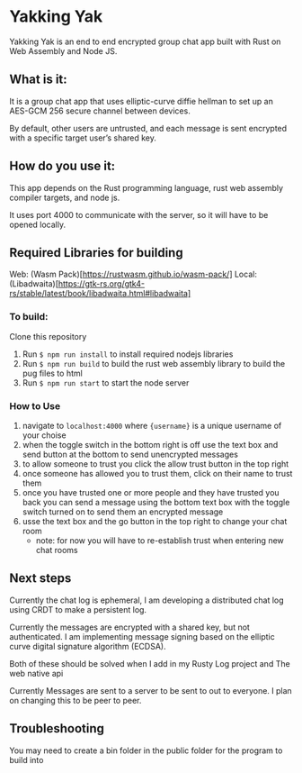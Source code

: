 # Yakking Yak
Yakking Yak is an end to end encrypted group chat app built with Rust on Web Assembly and Node JS. 

## What is it:

It is a group chat app that uses elliptic-curve diffie hellman to set up an AES-GCM 256 secure channel between devices. 

By default, other users are untrusted, and each message is sent encrypted with a specific target user’s shared key. 

## How do you use it:

This app depends on the Rust programming language, rust web assembly compiler targets, and node js.

It uses port 4000 to communicate with the server, so it will have to be opened locally.

## Required Libraries for building
Web: (Wasm Pack)[https://rustwasm.github.io/wasm-pack/]
Local: (Libadwaita)[https://gtk-rs.org/gtk4-rs/stable/latest/book/libadwaita.html#libadwaita]

### To build:
  
Clone this repository
1. Run `$ npm run install` to install required nodejs libraries
1. Run `$ npm run build` to build the rust web assembly library to build the pug files to html
1. Run `$ npm run start` to start the node server   

### How to Use
1. navigate to `localhost:4000` where `{username}` is a unique username of your choise
2. when the toggle switch in the bottom right is off use the text box and send button at the bottom to send unencrypted messages
3. to allow someone to trust you click the allow trust button in the top right
4. once someone has allowed you to trust them, click on their name to trust them
5. once you have trusted one or more people and they have trusted you back you can send a message using the bottom text box with the toggle switch turned on to send them an encrypted message
6. usse the text box and the go button in the top right to change your chat room
    - note: for now you will have to re-establish trust when entering new chat rooms


## Next steps
Currently the chat log is ephemeral, I am developing a distributed chat log using CRDT to make a persistent log.

Currently the messages are encrypted with a shared key, but not authenticated. I am implementing message signing based on the elliptic curve digital signature algorithm (ECDSA).

Both of these should be solved when I add in my Rusty Log project and The web native api

Currently Messages are sent to a server to be sent to out to everyone. I plan on changing this to be peer to peer. 

## Troubleshooting
You may need to create a bin folder in the public folder for the program to build into

